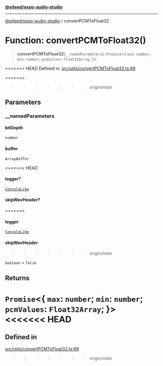 [**@siteed/expo-audio-studio**](../README.md)

***

[@siteed/expo-audio-studio](../README.md) / convertPCMToFloat32

# Function: convertPCMToFloat32()

> **convertPCMToFloat32**(`__namedParameters`): `Promise`\<\{ `max`: `number`; `min`: `number`; `pcmValues`: `Float32Array`; \}\>

<<<<<<< HEAD
Defined in: [src/utils/convertPCMToFloat32.ts:69](https://github.com/deeeed/expo-audio-stream/blob/e90b868a404df260dd0a517e22d7898d08118617/packages/expo-audio-studio/src/utils/convertPCMToFloat32.ts#L69)

=======
>>>>>>> origin/main
## Parameters

### \_\_namedParameters

#### bitDepth

`number`

#### buffer

`ArrayBuffer`

<<<<<<< HEAD
#### logger?

[`ConsoleLike`](../type-aliases/ConsoleLike.md)

#### skipWavHeader?
=======
#### logger

[`ConsoleLike`](../type-aliases/ConsoleLike.md)

#### skipWavHeader
>>>>>>> origin/main

`boolean` = `false`

## Returns

`Promise`\<\{ `max`: `number`; `min`: `number`; `pcmValues`: `Float32Array`; \}\>
<<<<<<< HEAD
=======

## Defined in

[src/utils/convertPCMToFloat32.ts:69](https://github.com/deeeed/expo-audio-stream/blob/391ce6bcc63b985ab716f16d8cf5ddac64968b09/packages/expo-audio-studio/src/utils/convertPCMToFloat32.ts#L69)
>>>>>>> origin/main
